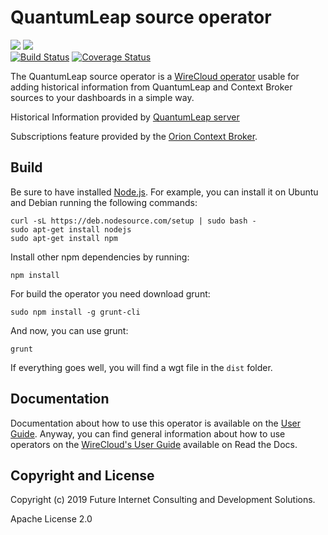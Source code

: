 # QuantumLeap source operator

[![](https://nexus.lab.fiware.org/repository/raw/public/badges/chapters/visualization.svg)](https://www.fiware.org/developers/catalogue/)
![](https://img.shields.io/github/license/Ficodes/quantumleap-source-operator.svg)<br/>
[![Build Status](https://travis-ci.org/Ficodes/quantumleap-source-operator.svg?branch=develop)](https://travis-ci.org/Ficodes/quantumleap-source-operator)
[![Coverage Status](https://coveralls.io/repos/github/Ficodes/quantumleap-source-operator/badge.svg?branch=develop)](https://coveralls.io/github/Ficodes/quantumleap-source-operator?branch=develop)

The QuantumLeap source operator is a [WireCloud operator](http://wirecloud.readthedocs.org/en/latest/) usable for adding
historical information from QuantumLeap and Context Broker sources to your dashboards in a simple way. 

Historical Information provided by [QuantumLeap server](https://quantumleap.readthedocs.io/en/latest/)

Subscriptions feature provided by the [Orion Context Broker](http://catalogue.fiware.org/enablers/publishsubscribe-context-broker-orion-context-broker).

## Build

Be sure to have installed [Node.js](http://node.js). For example, you can install it on Ubuntu and Debian running the
following commands:

```console
curl -sL https://deb.nodesource.com/setup | sudo bash -
sudo apt-get install nodejs
sudo apt-get install npm
```

Install other npm dependencies by running:

```console
npm install
```

For build the operator you need download grunt:

```console
sudo npm install -g grunt-cli
```

And now, you can use grunt:

```console
grunt
```

If everything goes well, you will find a wgt file in the `dist` folder.

## Documentation

Documentation about how to use this operator is available on the [User Guide](src/doc/userguide.md). Anyway, you can
find general information about how to use operators on the
[WireCloud's User Guide](https://wirecloud.readthedocs.io/en/stable/user_guide/) available on Read the Docs.

## Copyright and License

Copyright (c) 2019 Future Internet Consulting and Development Solutions.

Apache License 2.0
